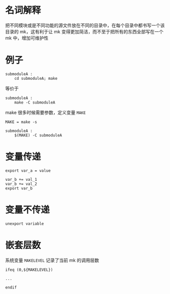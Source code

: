 # 名词解释
把不同模块或是不同功能的源文件放在不同的目录中，在每个目录中都书写一个该目录的 mk，这有利于让 mk 变得更加简洁，而不至于把所有的东西全部写在一个 mk 中，增加可维护性

# 例子
```
submoduleA :
	cd submoduleA; make
```

等价于

```
submoduleA :
	make -C submoduleA
```

make 很多时候需要参数，定义变量 `MAKE`

```
MAKE = make -s

submoduleA :
	$(MAKE) -C submoduleA
```

# 变量传递
```
export var_a = value

var_b += val_1
var_b += val_2
export var_b
```

# 变量不传递
```
unexport variable
```

# 嵌套层数
系统变量 `MAKELEVEL` 记录了当前 mk 的调用层数
```
ifeq (0,${MAKELEVEL})

...

endif
```
